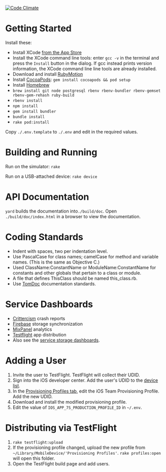 [![Code Climate](https://codeclimate.com/repos/5290f2d67e00a43c5d053345/badges/923265ce69ba80f69de3/gpa.png)](https://codeclimate.com/repos/5290f2d67e00a43c5d053345/feed)

# Getting Started

Install these:

* Install XCode [from the App Store](https://itunes.apple.com/us/app/xcode/id497799835)
* Install the XCode command line tools: enter `gcc -v` in the terminal and press the `Install` button in the dialog.
If gcc instead prints version information, the XCode command line line tools are already installed.
* Download and install [RubyMotion](http://www.rubymotion.com/developer-center/guides/getting-started/)
* Install [CocoaPods](http://cocoapods.org/): `gem install cocoapods && pod setup`
* Install [Homebrew](http://brew.sh)
* `brew install git node postgresql rbenv rbenv-bundler rbenv-gemset rbenv-gem-rehash ruby-build`
* `rbenv install`
* `npm install`
* `gem install bundler`
* `bundle install`
* `rake pod:install`

Copy `./.env.template` to `./.env` and edit in the required values.


# Building and Running

Run on the simulator: `rake`

Run on a USB-attached device: `rake device`


# API Documentation

`yard` builds the documentation into`./build/doc`.
Open `./build/doc/index.html` in a browser to view the documentation.


# Coding Standards

* Indent with spaces, two per indentation level.
* Use PascalCase for class names; camelCase for method and variable names. (This is the same as Objective C.)
* Used ClassName:ConstantName or ModuleName:ConstantName for constants and other globals that pertain to a class or module.
* A file that defines ThisClass should be named this_class.rb.
* Use [TomDoc](http://tomdoc.org) documentation standards.


# Service Dashboards

* [Crittercism](https://app.crittercism.com/developers) crash reports
* [Firebase](https://sevensitters.firebaseio.com/) storage synchronization
* [MixPanel](https://mixpanel.com/report/316033/events/#events) analytics
* [Testflight](https://www.testflightapp.com/dashboard/) app distribution
* Also see the [service storage dashboards](http://github.com/osteele/sitters.server#service-dashboards).


# Adding a User
1. Invite the user to TestFlight. TestFlight will collect their UDID.
2. Sign into the iOS developer center. Add the user's UDID to the [device list](https://developer.apple.com/account/ios/device/deviceList.action).
3. In the [Provisioning Profiles tab](https://developer.apple.com/account/ios/profile/profileList.action), edit the iOS Team Provisioning Profile. Add the new UDID.
4. Download and install the modified provisioning profile.
5. Edit the value of `IOS_APP_7S_PRODUCTION_PROFILE_ID` in `~/.env`.


# Distributing via TestFlight
1. `rake testflight:upload`
2. If the provisioning profile changed, upload the new profile from `~/Library/MobileDevice/'Provisioning Profiles'`.
`rake profiles:open` will open this folder.
3. Open the TestFlight build page and add users.
